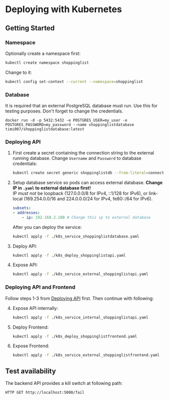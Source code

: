 # Deploying with Kubernetes

## Getting Started

### Namespace

Optionally create a namespace first:
```bash
kubectl create namespace shoppinglist
```
Change to it:
```bash
kubectl config set-context --current --namespace=shoppinglist
```

### Database

It is required that an external PostgreSQL database must run.
Use this for testing purposes. Don't forget to change the credentials.
```
docker run -d -p 5432:5432 -e POSTGRES_USER=my_user -e POSTGRES_PASSWORD=my_password --name shoppinglistdatabase timi007/shoppinglistdatabase:latest
```

### Deploying API

1. First create a secret containing the connection string to the external running database. Change `Username` and `Password` to database credentials:
    ```bash
    kubectl create secret generic shoppinglistdb --from-literal=connection_string="Host=shoppinglistdatabase;Database=ShoppingList;Username=my_user;Password=my_password"
    ```

2. Setup database service so pods can access external database. **Change IP in `.yaml` to external database first!**  
    IP *must not* be loopback (127.0.0.0/8 for IPv4, ::1/128 for IPv6), or link-local (169.254.0.0/16 and 224.0.0.0/24 for IPv4, fe80::/64 for IPv6).
    ```yaml
    subsets: 
    - addresses: 
        - ip: 192.168.2.108 # Change this ip to external database
    ```
    After you can deploy the service:
    ```bash
    kubectl apply -f ./k8s_service_shoppinglistdatabase.yaml
    ```

3. Deploy API:
    ```bash
    kubectl apply -f ./k8s_deploy_shoppinglistapi.yaml
    ```

4. Expose API:
    ```bash
    kubectl apply -f ./k8s_service_external_shoppinglistapi.yaml
    ```

### Deploying API and Frontend

Follow steps 1-3 from [Deploying API](#deploying-api) first. Then continue with following:

4. Expose API internally:
    ```bash
    kubectl apply -f ./k8s_service_internal_shoppinglistapi.yaml
    ```

5. Deploy Frontend: 
    ```bash
    kubectl apply -f ./k8s_deploy_shoppinglistfrontend.yaml
    ```

6. Expose Frontend:
    ```bash
    kubectl apply -f ./k8s_service_external_shoppinglistfrontend.yaml
    ```

## Test availability

The backend API provides a kill switch at following path:
```
HTTP GET http://localhost:5000/fail
```
